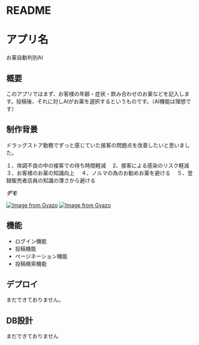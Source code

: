 # README

# アプリ名
 
お薬自動判別AI
 
## 概要

このアプリではまず、お客様の年齢・症状・飲み合わせのお薬などを記入します。投稿後、それに対しAIがお薬を選択するというものです。（AI機能は理想です）
 
 ## 制作背景
ドラッグストア勤務でずっと感じていた接客の問題点を改善したいと思いました。

１、体調不良の中の接客での待ち時間軽減　
2、接客による感染のリスク軽減　
３、お客様のお薬の知識向上　
４、ノルマの為のお勧めお薬を避ける　
５、登録販売者店員の知識の薄さから避ける　
 
***デモ***
 
 [![Image from Gyazo](https://i.gyazo.com/a4b973ee9975ad759a501290a9236760.jpg)](https://gyazo.com/a4b973ee9975ad759a501290a9236760)
[![Image from Gyazo](https://i.gyazo.com/e1b041fd3ccb7d64882d5c5d1d640da3.png)](https://gyazo.com/e1b041fd3ccb7d64882d5c5d1d640da3)
 
## 機能
 
- ログイン機能
- 投稿機能
- ページネーション機能
- 投稿検索機能


## デプロイ
 
まだできておりません。

## DB設計

まだできておりません
